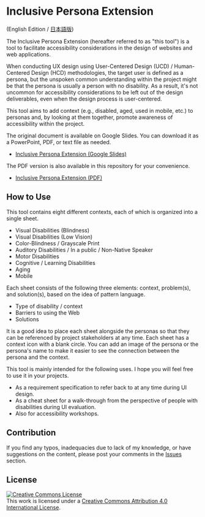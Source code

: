 # Inclusive Persona Extension

(English Edition / [日本語版](/ja/README.md))

The Inclusive Persona Extension (hereafter referred to as "this tool") is a tool to facilitate accessibility considerations in the design of websites and web applications.

When conducting UX design using User-Centered Design (UCD) / Human-Centered Design (HCD) methodologies, the target user is defined as a persona, but the unspoken common understanding within the project might be that the persona is usually a person with no disability. As a result, it's not uncommon for accessibility considerations to be left out of the design deliverables, even when the design process is user-centered.

This tool aims to add context (e.g., disabled, aged, used in mobile, etc.) to personas and, by looking at them together, promote awareness of accessibility within the project.

The original document is available on Google Slides. You can download it as a PowerPoint, PDF, or text file as needed.

- [Inclusive Persona Extension (Google Slides)](https://docs.google.com/presentation/d/10jdG622toXmQGq0bOFWRl3FwUYlQP7qas3G5fAT0b2U/edit?usp=sharing)

The PDF version is also available in this repository for your convenience.

- [Inclusive Persona Extension (PDF)](inclusive_persona_extension_en.pdf)

## How to Use

This tool contains eight different contexts, each of which is organized into a single sheet.

- Visual Disabilities (Blindness)
- Visual Disabilities (Low Vision)
- Color-Blindness / Grayscale Print
- Auditory Disabilities / In a public / Non-Native Speaker
- Motor Disabilities
- Cognitive / Learning Disabilities
- Aging
- Mobile

Each sheet consists of the following three elements: context, problem(s), and solution(s), based on the idea of pattern language.

- Type of disability / context
- Barriers to using the Web
- Solutions

It is a good idea to place each sheet alongside the personas so that they can be referenced by project stakeholders at any time. Each sheet has a context icon with a blank circle. You can add an image of the persona or the persona's name to make it easier to see the connection between the persona and the context.

This tool is mainly intended for the following uses. I hope you will feel free to use it in your projects.

- As a requirement specification to refer back to at any time during UI design.
- As a cheat sheet for a walk-through from the perspective of people with disabilities during UI evaluation. 
- Also for accessibility workshops.

## Contribution

If you find any typos, inadequacies due to lack of my knowledge, or have suggestions on the content, please post your comments in the [Issues](https://github.com/caztcha/Inclusive-Persona-Extension/issues) section.

## License

<a rel="license" href="http://creativecommons.org/licenses/by/4.0/"><img alt="Creative Commons License" style="border-width:0" src="https://i.creativecommons.org/l/by/4.0/88x31.png" /></a><br />This work is licensed under a <a rel="license" href="http://creativecommons.org/licenses/by/4.0/">Creative Commons Attribution 4.0 International License</a>.
